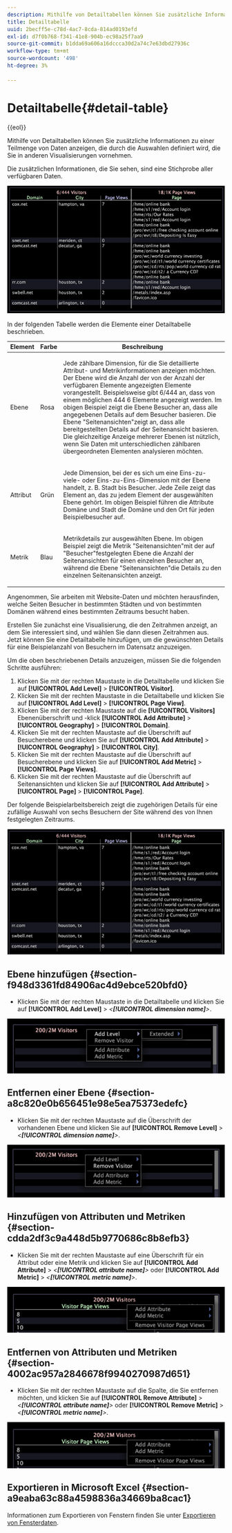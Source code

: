 ```yaml
---
description: Mithilfe von Detailtabellen können Sie zusätzliche Informationen zu einer Teilmenge von Daten anzeigen, die durch die Auswahlen definiert wird, die Sie in anderen Visualisierungen vornehmen.
title: Detailtabelle
uuid: 2becff5e-c78d-4ac7-8cda-814ad0193efd
exl-id: d7f0b768-f341-41e8-904b-ec98a25f7aa9
source-git-commit: b1dda69a606a16dccca30d2a74c7e63dbd27936c
workflow-type: tm+mt
source-wordcount: '498'
ht-degree: 3%

---
```


# Detailtabelle{#detail-table}

{{eol}}

Mithilfe von Detailtabellen können Sie zusätzliche Informationen zu einer Teilmenge von Daten anzeigen, die durch die Auswahlen definiert wird, die Sie in anderen Visualisierungen vornehmen.

Die zusätzlichen Informationen, die Sie sehen, sind eine Stichprobe aller verfügbaren Daten.

![](assets/vis_details.png)

In der folgenden Tabelle werden die Elemente einer Detailtabelle beschrieben.

<table id="table_C88C7F7F5AEA4820B908923E45CC0A62"> 
 <thead> 
  <tr> 
   <th colname="col1" class="entry"> Element </th> 
   <th colname="col02" class="entry"> Farbe </th> 
   <th colname="col2" class="entry"> Beschreibung </th> 
  </tr> 
 </thead>
 <tbody> 
  <tr> 
   <td colname="col1"> <p>Ebene </p> </td> 
   <td colname="col02"> <p>Rosa </p> </td> 
   <td colname="col2"> <p>Jede zählbare Dimension, für die Sie detaillierte Attribut- und Metrikinformationen anzeigen möchten. Der Ebene wird die Anzahl der von der Anzahl der verfügbaren Elemente angezeigten Elemente vorangestellt. Beispielsweise gibt 6/444 an, dass von einem möglichen 444 6 Elemente angezeigt werden. Im obigen Beispiel zeigt die Ebene Besucher an, dass alle angegebenen Details auf dem Besucher basieren. Die Ebene "Seitenansichten"zeigt an, dass alle bereitgestellten Details auf der Seitenansicht basieren. Die gleichzeitige Anzeige mehrerer Ebenen ist nützlich, wenn Sie Daten mit unterschiedlichen zählbaren übergeordneten Elementen analysieren möchten. </p> </td> 
  </tr> 
  <tr> 
   <td colname="col1"> <p>Attribut </p> </td> 
   <td colname="col02"> <p>Grün </p> </td> 
   <td colname="col2"> <p>Jede Dimension, bei der es sich um eine Eins-zu-viele- oder Eins-zu-Eins-Dimension mit der Ebene handelt, z. B. Stadt bis Besucher. Jede Zeile zeigt das Element an, das zu jedem Element der ausgewählten Ebene gehört. Im obigen Beispiel führen die Attribute Domäne und Stadt die Domäne und den Ort für jeden Beispielbesucher auf. </p> </td> 
  </tr> 
  <tr> 
   <td colname="col1"> <p>Metrik </p> </td> 
   <td colname="col02"> <p>Blau </p> </td> 
   <td colname="col2"> <p>Metrikdetails zur ausgewählten Ebene. Im obigen Beispiel zeigt die Metrik "Seitenansichten"mit der auf "Besucher"festgelegten Ebene die Anzahl der Seitenansichten für einen einzelnen Besucher an, während die Ebene "Seitenansichten"die Details zu den einzelnen Seitenansichten anzeigt. </p> </td> 
  </tr> 
 </tbody> 
</table>

Angenommen, Sie arbeiten mit Website-Daten und möchten herausfinden, welche Seiten Besucher in bestimmten Städten und von bestimmten Domänen während eines bestimmten Zeitraums besucht haben.

Erstellen Sie zunächst eine Visualisierung, die den Zeitrahmen anzeigt, an dem Sie interessiert sind, und wählen Sie dann diesen Zeitrahmen aus. Jetzt können Sie eine Detailtabelle hinzufügen, um die gewünschten Details für eine Beispielanzahl von Besuchern im Datensatz anzuzeigen.

Um die oben beschriebenen Details anzuzeigen, müssen Sie die folgenden Schritte ausführen:

1. Klicken Sie mit der rechten Maustaste in die Detailtabelle und klicken Sie auf **[!UICONTROL Add Level]** > **[!UICONTROL Visitor]**.
1. Klicken Sie mit der rechten Maustaste in die Detailtabelle und klicken Sie auf **[!UICONTROL Add Level]** > **[!UICONTROL Page View]**.
1. Klicken Sie mit der rechten Maustaste auf die **[!UICONTROL Visitors]** Ebenenüberschrift und -klick **[!UICONTROL Add Attribute]** > **[!UICONTROL Geography]** > **[!UICONTROL Domain]**.
1. Klicken Sie mit der rechten Maustaste auf die Überschrift auf Besucherebene und klicken Sie auf **[!UICONTROL Add Attribute]** > **[!UICONTROL Geography]** > **[!UICONTROL City]**.
1. Klicken Sie mit der rechten Maustaste auf die Überschrift auf Besucherebene und klicken Sie auf **[!UICONTROL Add Metric]** > **[!UICONTROL Page Views]**.
1. Klicken Sie mit der rechten Maustaste auf die Überschrift auf Seitenansichten und klicken Sie auf **[!UICONTROL Add Attribute]** > **[!UICONTROL Page]** > **[!UICONTROL Page]**.

Der folgende Beispielarbeitsbereich zeigt die zugehörigen Details für eine zufällige Auswahl von sechs Besuchern der Site während des von Ihnen festgelegten Zeitraums.

![](assets/client-tab1.png)

## Ebene hinzufügen {#section-f948d3361fd84906ac4d9ebce520bfd0}

* Klicken Sie mit der rechten Maustaste in die Detailtabelle und klicken Sie auf **[!UICONTROL Add Level]** > *&lt;**[!UICONTROL dimension name]**>*.

![](assets/mnu_DetailsTable_AddLevel.png)

## Entfernen einer Ebene {#section-a8c820e0b656451e98e5ea75373edefc}

* Klicken Sie mit der rechten Maustaste auf die Überschrift der vorhandenen Ebene und klicken Sie auf **[!UICONTROL Remove Level]** > *&lt;**[!UICONTROL dimension name]**>*.

![](assets/mnu_DetailsTable_Level.png)

## Hinzufügen von Attributen und Metriken {#section-cdda2df3c9a448d5b9770686c8b8efb3}

* Klicken Sie mit der rechten Maustaste auf eine Überschrift für ein Attribut oder eine Metrik und klicken Sie auf **[!UICONTROL Add Attribute]** > *&lt;**[!UICONTROL attribute name]**>* oder **[!UICONTROL Add Metric]** > *&lt;**[!UICONTROL metric name]**>*.

![](assets/mnu_DetailsTable.png)

## Entfernen von Attributen und Metriken {#section-4002ac957a2846678f9940270987d651}

* Klicken Sie mit der rechten Maustaste auf die Spalte, die Sie entfernen möchten, und klicken Sie auf **[!UICONTROL Remove Attribute]** > *&lt;**[!UICONTROL attribute name]**>* oder **[!UICONTROL Remove Metric]** > *&lt;**[!UICONTROL metric name]**>*.

![](assets/mnu_DetailsTable.png)

## Exportieren in Microsoft Excel {#section-a9eaba63c88a4598836a34669ba8cac1}

Informationen zum Exportieren von Fenstern finden Sie unter [Exportieren von Fensterdaten](../../../home/c-get-started/c-wk-win-wksp/c-exp-win-data.md#concept-8df61d64ed434cc5a499023c44197349).
